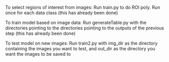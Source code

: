 To select regions of interest from images:
Run train.py to do ROI poly. Run once for each data class (this has already been done)

To train model based on image data:
Run generateTable.py with the directories pointing to the directories pointing to the outputs of the previous step (this has already been done)

To test model on new images:
Run train2.py with img_dir as the directory containing the images you want to test, and out_dir as the directory you want the images to be saved to